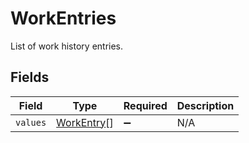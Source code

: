 # WorkEntries

List of work history entries.


## Fields

| Field                                           | Type                                            | Required                                        | Description                                     |
| ----------------------------------------------- | ----------------------------------------------- | ----------------------------------------------- | ----------------------------------------------- |
| `values`                                        | [WorkEntry](../../models/shared/workentry.md)[] | :heavy_minus_sign:                              | N/A                                             |